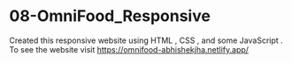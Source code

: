 # 08-OmniFood_Responsive
Created this responsive website using HTML , CSS , and some JavaScript . To see the website visit https://omnifood-abhishekjha.netlify.app/
